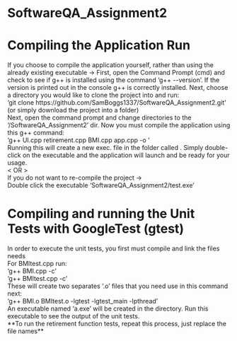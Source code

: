 # SoftwareQA_Assignment2

<h1>Compiling the Application Run</h1>
If you choose to compile the application yourself, rather than using the already existing executable ->
First, open the Command Prompt (cmd) and check to see if g++ is installed using the command ‘g++ --version’. If the version is printed out in the console g++ is correctly installed.
Next, choose a directory you would like to clone the project into and run: <br>
‘git clone https://github.com/SamBoggs1337/SoftwareQA_Assignment2.git’ <br>
(or simply download the project into a folder)<br>
Next, open the command prompt and change directories to the ‘/SoftwareQA_Assignment2’ dir. Now you must compile the application using this g++ command:<br>
‘g++ UI.cpp retirement.cpp BMI.cpp app.cpp -o <Exec. Name>’<br>
Running this will create a new exec. file in the folder called <your chosen exec name>. Simply double-click on the executable and the application will launch and be ready for your usage.<br>
< OR ><br>
If you do not want to re-compile the project -> <br>
	Double click the executable  ‘SoftwareQA_Assignment2/test.exe’<br>

<h1>Compiling and running the Unit Tests with GoogleTest (gtest) </h1>
In order to execute the unit tests, you first must compile and link the files needs<br>
For BMItest.cpp run:<br>
	‘g++ BMI.cpp -c’ <br>
	‘g++ BMItest.cpp -c’<br>
These will create two separates ‘.o’ files that you need use in this command next:<br>
	‘g++ BMI.o BMItest.o -lgtest -lgtest_main -lpthread’<br>
An executable named ‘a.exe’ will be created in the directory. Run this executable to see the output of the unit tests.<br>
**To run the retirement function tests, repeat this process, just replace the file names**
